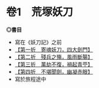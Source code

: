 # 卷1　荒塚妖刀

**◎書目**

   * 寫在《妖刀記》之前
   * [【第一折　寄魂妖刀，四大劍門】](ydj001.md)
   * [【第二折　殘兵之殤，風雨斷腸】](ydj002.md)
   * [【第三折　萬劫不復，禍起青苧】](ydj003.md)
   * [【第四折　不堪聞劍，幽凝赤眼】](ydj004.md)
   * 寫於旅程途中